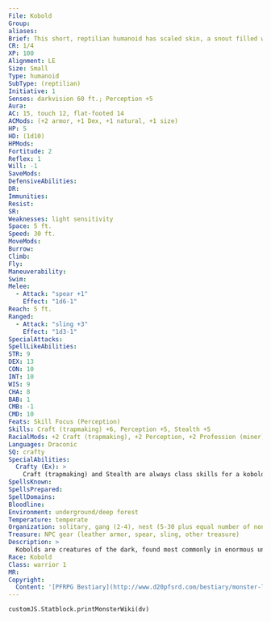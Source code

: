```yaml
---
File: Kobold
Group: 
aliases: 
Brief: This short, reptilian humanoid has scaled skin, a snout filled with tiny teeth, and a long tail.
CR: 1/4
XP: 100
Alignment: LE
Size: Small
Type: humanoid
SubType: (reptilian)
Initiative: 1
Senses: darkvision 60 ft.; Perception +5
Aura: 
AC: 15, touch 12, flat-footed 14
ACMods: (+2 armor, +1 Dex, +1 natural, +1 size)
HP: 5
HD: (1d10)
HPMods: 
Fortitude: 2
Reflex: 1
Will: -1
SaveMods: 
DefensiveAbilities: 
DR: 
Immunities: 
Resist: 
SR: 
Weaknesses: light sensitivity
Space: 5 ft.
Speed: 30 ft.
MoveMods: 
Burrow: 
Climb: 
Fly: 
Maneuverability: 
Swim: 
Melee: 
  - Attack: "spear +1"
    Effect: "1d6-1"
Reach: 5 ft.
Ranged: 
  - Attack: "sling +3"
    Effect: "1d3-1"
SpecialAttacks: 
SpellLikeAbilities: 
STR: 9
DEX: 13
CON: 10
INT: 10
WIS: 9
CHA: 8
BAB: 1
CMB: -1
CMD: 10
Feats: Skill Focus (Perception)
Skills: Craft (trapmaking) +6, Perception +5, Stealth +5
RacialMods: +2 Craft (trapmaking), +2 Perception, +2 Profession (miner)
Languages: Draconic
SQ: crafty
SpecialAbilities:
  Crafty (Ex): >
    Craft (trapmaking) and Stealth are always class skills for a kobold.
SpellsKnown: 
SpellsPrepared: 
SpellDomains: 
Bloodline: 
Environment: underground/deep forest
Temperature: temperate
Organization: solitary, gang (2-4), nest (5-30 plus equal number of noncombatants, 1 sergeant of 3rd level per 20 adults, and 1 leader of 4th-6th level), or tribe (31-300 plus 35% noncombatants, 1 sergeant of 3rd level per 20 adults, 2 lieutenants of 4th level, 1 leader of 6th-8th level, and 5-16 dire rats)
Treasure: NPC gear (leather armor, spear, sling, other treasure)
Description: >
  Kobolds are creatures of the dark, found most commonly in enormous underground warrens or the dark corners of the forest where the sun is unable to reach. Due to their physical similarities, kobolds loudly proclaim themselves the scions of dragonkind, destined to rule the earth beneath the wings of their great god-cousins, but most dragons have little use for the obnoxious pests. While they may speak loudly of divine right and manifest destiny, kobolds are keenly aware of their own weakness. Cowards and schemers, they never fight fair if they can help it, instead setting up ambushes and doublecrosses, holing up in their warrens behind countless crude but ingenious traps, or rolling over the enemy in vast, yipping hordes. Kobold coloration varies even among siblings from the same egg clutch, ranging through the colors of the chromatic dragons, with red being the most common but white, green, blue, and black kobolds not unheard of. Kobold Characters Kobolds are defined by their class levels-they do not possess racial Hit Dice. A kobold with NPC class levels takes a -3 penalty to its CR (rather than the normal -2 penalty). All kobolds have the following racial traits. -4 Strength, +2 Dexterity, -2 Constitution: Kobolds are fast but weak. Small: Kobolds are Small and gain a +1 size bonus to their AC, a +1 size bonus on attack rolls, a -1 penalty to their CMB and CMD, and a +4 size bonus on Stealth checks. Normal Speed: Kobolds have a base speed of 30 feet. Darkvision: Kobolds can see in the dark up to 60 feet. Armor: Kobolds have a +1 natural armor bonus. Crafty: Kobolds gain a +2 racial bonus on Craft (trapmaking), Perception, and Profession (miner) checks. Craft (trapmaking) and Stealth are always class skills for a kobold. Weakness: Light sensitivity (see page 301). Languages: Kobolds begin play speaking only Draconic. Kobolds who have high Intelligence scores can choose any of the following bonus languages: Common, Dwarven, Gnome, and Undercommon.
Race: Kobold
Class: warrior 1
MR: 
Copyright:
  Content: '[PFRPG Bestiary](http://www.d20pfsrd.com/bestiary/monster-listings/humanoids/kobold)'
---
```

```dataviewjs
customJS.Statblock.printMonsterWiki(dv)
```
